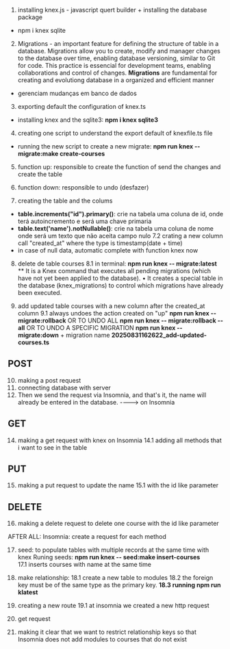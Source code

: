 1. installing knex.js - javascript quert builder + installing the database package
 - npm i knex sqlite

2. Migrations - an important feature for defining the structure of table in a database. Migrations allow you to create, modify and manager changes to the database over time, enabling database versioning, similar to Git for code. This practice is essencial for development teams, enabling collaborations and control of changes. **Migrations** are fundamental for creating and evolutiong database in a organized and efficient manner
- gerenciam mudanças em banco de dados

3. exporting default the configuration of knex.ts
- installing knex and the sqlite3:
**npm i knex sqlite3**

4. creating one script to understand the export default of knexfile.ts file
- running the new script to create a new migrate: **npm run knex -- migrate:make create-courses**

5. function up: responsible to create the function of send the changes and create the table
6. function down: responsible to undo (desfazer)

7. creating the table and the colums
- **table.increments("id").primary()**: crie na tabela uma coluna de id, onde terá autoincremento e será uma chave primaria
- **table.text('name').notNullable()**: crie na tabela uma coluna de nome onde será um texto que não aceita campo nulo
7.2 crating a new column call "created_at" where the type is timestamp(date + time)
- in case of null data, automatic complete with function knex now

8. delete de table courses
8.1 in terminal: **npm run knex -- migrate:latest**
** It is a Knex command that executes all pending migrations (which have not yet been applied to the database). • It creates a special table in the database (knex_migrations) to control which migrations have already been executed.

9. add updated table courses with a new column after the created_at column
9.1 always undoes the action created on "up" 
**npm run knex -- migrate:rollback**
OR TO UNDO ALL
**npm run knex -- migrate:rollback --all**
OR TO UNDO A SPECIFIC MIGRATION
**npm run knex -- migrate:down** + migration name **20250831162622_add-updated-courses.ts**

POST
---
10. making a post request
11. connecting database with server
12. Then we send the request via Insomnia, and that's it, the name will already be entered in the database. ----> on Insomnia

GET
---
14. making a get request with knex on Insomnia
14.1 adding all methods that i want to see in the table 

PUT
---
15. making a put request to update the name
15.1 with the id like parameter

DELETE
---
16. making a delete request to delete one course with the id like parameter

AFTER ALL:
Insomnia: create a request for each method 

17. seed: to populate tables with multiple records at the same time with knex
Runing seeds: **npm run knex -- seed:make insert-courses**   
17.1 inserts courses with name at the same time   

18. make relationship:
18.1 create a new table to modules
18.2 the foreign key must be of the same type as the primary key.
**18.3 running npm run klatest**

19. creating a new route
19.1 at insomnia we created a new http request

20. get request
21. making it clear that we want to restrict relationship keys so that Insomnia does not add modules to courses that do not exist  
